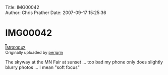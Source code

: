 Title: IMG00042  
Author: Chris Prather
Date: 2007-09-17 15:25:36

# IMG00042
<a href="http://www.flickr.com/photos/perigrin/1295588662/" title="photo sharing"><img src="http://farm2.static.flickr.com/1342/1295588662_d2268bee39_m.jpg" alt="" style="border: solid 2px #000000;" /></a>
<br />
<span style="font-size: 0.9em; margin-top: 0px;"><a href="http://www.flickr.com/photos/perigrin/1295588662/">IMG00042</a> 
<br />
Originally uploaded by <a href="http://www.flickr.com/people/perigrin/">perigrin</a>
</span>
<br clear="all" />
<p>The skyway at the MN Fair at sunset ... too bad my phone only does slightly blurry photos ... I mean "soft focus"</p>
